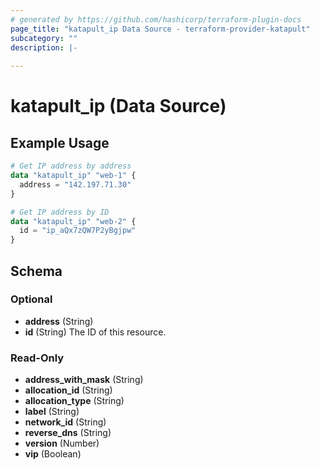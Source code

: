```yaml
---
# generated by https://github.com/hashicorp/terraform-plugin-docs
page_title: "katapult_ip Data Source - terraform-provider-katapult"
subcategory: ""
description: |-
  
---
```


# katapult_ip (Data Source)



## Example Usage

```terraform
# Get IP address by address
data "katapult_ip" "web-1" {
  address = "142.197.71.30"
}

# Get IP address by ID
data "katapult_ip" "web-2" {
  id = "ip_aQx7zQW7P2yBgjpw"
}
```

<!-- schema generated by tfplugindocs -->
## Schema

### Optional

- **address** (String)
- **id** (String) The ID of this resource.

### Read-Only

- **address_with_mask** (String)
- **allocation_id** (String)
- **allocation_type** (String)
- **label** (String)
- **network_id** (String)
- **reverse_dns** (String)
- **version** (Number)
- **vip** (Boolean)


